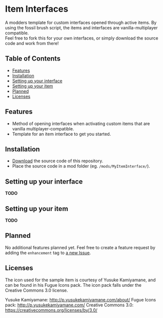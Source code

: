 # Item Interfaces
A modders template for custom interfaces opened through active items. By using the fossil brush script, the items and interfaces are vanilla-multiplayer compatible.  
Feel free to fork this for your own interfaces, or simply download the source code and work from there!

## Table of Contents
- [Features](#features)
- [Installation](#installation)
- [Setting up your interface](#setting-up-your-interface)
- [Setting up your item](#setting-up-your-item)
- [Planned](#planned)
- [Licenses](#licenses)

## Features
* Method of opening interfaces when activating custom items that are vanilla multiplayer-compatible.
* Template for an item interface to get you started.

## Installation
* [Download](https://github.com/Silverfeelin/Starbound-ItemInterfaces/archive/master.zip) the source code of this repository.
* Place the source code in a mod folder (eg. `/mods/MyItemInterface/`).

## Setting up your interface
**TODO**

## Setting up your item
**TODO**

## Planned
No additional features planned yet. Feel free to create a feature request by adding the `enhancement` tag to [a new Issue](https://github.com/Silverfeelin/Starbound-ItemInterfaces/issues/new).

## Licenses
The icon used for the sample item is courtesy of Yusuke Kamiyamane, and can be found in his Fugue Icons pack. The icon pack falls under the Creative Commons 3.0 license.

Yusuke Kamiyamane: http://p.yusukekamiyamane.com/about/
Fugue Icons pack: http://p.yusukekamiyamane.com/
Creative Commons 3.0: https://creativecommons.org/licenses/by/3.0/
